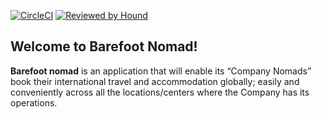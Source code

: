 [![CircleCI](https://circleci.com/gh/atlp-rwanda/strikers-bn-be.svg?style=shield)](https://circleci.com/gh/circleci/circleci-docs)
[![Reviewed by Hound](https://img.shields.io/badge/Reviewed_by-Hound-8E64B0.svg)](https://houndci.com)

## Welcome to Barefoot Nomad!
<p>
  <strong>Barefoot nomad</strong> is an application that will enable its “Company Nomads” book their international travel and accommodation globally; easily and conveniently across all the locations/centers where the Company has its operations.
</p>
